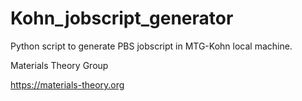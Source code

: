 # Kohn_jobscript_generator

Python script to generate PBS jobscript in MTG-Kohn local machine.

Materials Theory Group

https://materials-theory.org
